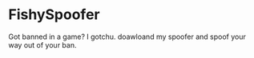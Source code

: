 # FishySpoofer
Got banned in a game? I gotchu. doawloand my spoofer and spoof your way out of your ban.
